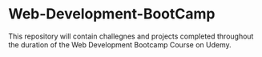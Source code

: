 # Web-Development-BootCamp

This repository will contain challegnes and projects completed throughout the duration of the Web Development Bootcamp Course on Udemy. 
